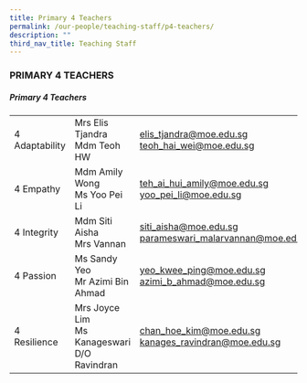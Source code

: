 ```yaml
---
title: Primary 4 Teachers
permalink: /our-people/teaching-staff/p4-teachers/
description: ""
third_nav_title: Teaching Staff
---
```

### PRIMARY 4 TEACHERS

##### Primary 4 Teachers

|  	|  	|  	|
|---	|---	|---	|
| 4 Adaptability 	| Mrs Elis Tjandra<br> Mdm Teoh HW 	| [elis\_tjandra@moe.edu.sg](mailto:elis_tjandra@moe.edu.sg) <br>[teoh\_hai\_wei@moe.edu.sg](mailto:teoh_hai_wei@moe.edu.sg) 	|
| 4 Empathy 	| Mdm Amily Wong<br>Ms Yoo Pei Li 	| [teh\_ai\_hui\_amily@moe.edu.sg](mailto:teh_ai_hui_amily@moe.edu.sg) <br>[yoo\_pei_li@moe.edu.sg](mailto:yoo_pei_li@schools.gov.sg) 	|
| 4 Integrity<br> 	| Mdm Siti Aisha<br>Mrs Vannan 	| [siti\_aisha@moe.edu.sg](mailto:siti_aisha@moe.edu.sg) <br>[parameswari\_malarvannan@moe.edu.sg](mailto:parameswari_malarvannan@moe.edu.sg) 	|
| 4 Passion 	| Ms Sandy Yeo<br>Mr Azimi Bin Ahmad	| [yeo\_kwee\_ping@moe.edu.sg](mailto:yeo_kwee_ping@moe.edu.sg) <br>[azimi\_b\_ahmad@moe.edu.sg](mailto:azimi_b_ahmad@moe.edu.sg)	|
| 4 Resilience 	| Mrs Joyce Lim<br>Ms Kanageswari D/O Ravindran 	| [chan\_hoe\_kim@moe.edu.sg](mailto:joyce_lim_joon_hen@me.edu.sg) <br>[kanages\_ravindran@moe.edu.sg](mailto:kanageswari_ravindran@moe.edu.sg) 	|
